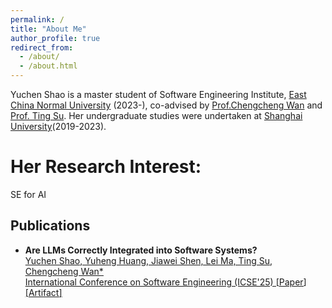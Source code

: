 ```yaml
---
permalink: /
title: "About Me"
author_profile: true
redirect_from: 
  - /about/
  - /about.html
---
```


Yuchen Shao is a master student of Software Engineering Institute, [East China Normal University](https://english.ecnu.edu.cn/) (2023-), co-advised by [Prof.Chengcheng Wan](https://chengcheng-wan.github.io/) and [Prof. Ting Su](https://tingsu.github.io/). Her undergraduate studies were undertaken at [Shanghai University](https://en.shu.edu.cn/)(2019-2023).

Her Research Interest:
======
SE for AI

Publications
------
- **Are LLMs Correctly Integrated into Software Systems?**  
<u>Yuchen Shao<u>, Yuheng Huang, Jiawei Shen, Lei Ma, Ting Su, Chengcheng Wan*  
International Conference on Software Engineering (ICSE'25) [[Paper](https://arxiv.org/abs/2407.05138)] [[Artifact](https://github.com/ecnusse/Hydrangea)]
